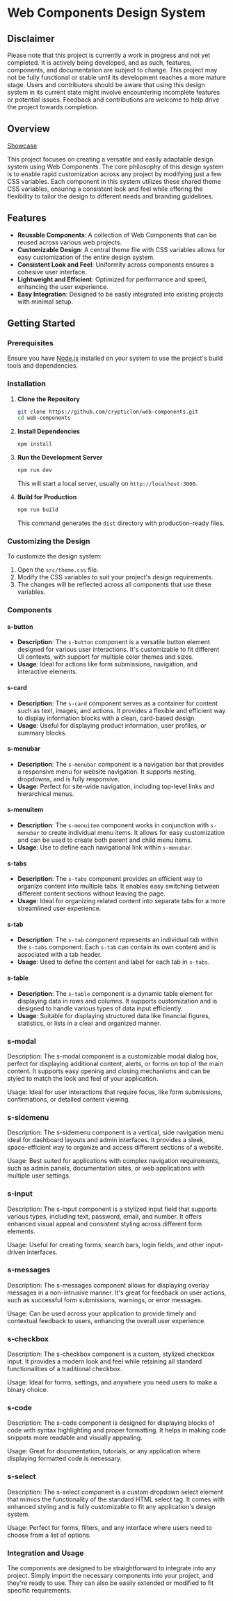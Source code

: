 # Web Components Design System

## Disclaimer

Please note that this project is currently a work in progress and not yet completed. It is actively being developed, and as such, features, components, and documentation are subject to change. This project may not be fully functional or stable until its development reaches a more mature stage. Users and contributors should be aware that using this design system in its current state might involve encountering incomplete features or potential issues. Feedback and contributions are welcome to help drive the project towards completion.

## Overview

[Showcase](https://crypticlon.github.io/web-components/) 


This project focuses on creating a versatile and easily adaptable design system using Web Components. The core philosophy of this design system is to enable rapid customization across any project by modifying just a few CSS variables. Each component in this system utilizes these shared theme CSS variables, ensuring a consistent look and feel while offering the flexibility to tailor the design to different needs and branding guidelines.

## Features

- **Reusable Components**: A collection of Web Components that can be reused across various web projects.
- **Customizable Design**: A central theme file with CSS variables allows for easy customization of the entire design system.
- **Consistent Look and Feel**: Uniformity across components ensures a cohesive user interface.
- **Lightweight and Efficient**: Optimized for performance and speed, enhancing the user experience.
- **Easy Integration**: Designed to be easily integrated into existing projects with minimal setup.

## Getting Started

### Prerequisites

Ensure you have [Node.js](https://nodejs.org/) installed on your system to use the project's build tools and dependencies.

### Installation

1. **Clone the Repository**

   ```sh
   git clone https://github.com/crypticlon/web-components.git
   cd web-components
   ```

2. **Install Dependencies**

   ```sh
   npm install
   ```

3. **Run the Development Server**

   ```sh
   npm run dev
   ```

   This will start a local server, usually on `http://localhost:3000`.

4. **Build for Production**

   ```sh
   npm run build
   ```

   This command generates the `dist` directory with production-ready files.

### Customizing the Design

To customize the design system:

1. Open the `src/theme.css` file.
2. Modify the CSS variables to suit your project's design requirements.
3. The changes will be reflected across all components that use these variables.

### Components

#### s-button
- **Description**: The `s-button` component is a versatile button element designed for various user interactions. It's customizable to fit different UI contexts, with support for multiple color themes and sizes.
- **Usage**: Ideal for actions like form submissions, navigation, and interactive elements.

#### s-card
- **Description**: The `s-card` component serves as a container for content such as text, images, and actions. It provides a flexible and efficient way to display information blocks with a clean, card-based design.
- **Usage**: Useful for displaying product information, user profiles, or summary blocks.

#### s-menubar
- **Description**: The `s-menubar` component is a navigation bar that provides a responsive menu for website navigation. It supports nesting, dropdowns, and is fully responsive.
- **Usage**: Perfect for site-wide navigation, including top-level links and hierarchical menus.

#### s-menuitem
- **Description**: The `s-menuitem` component works in conjunction with `s-menubar` to create individual menu items. It allows for easy customization and can be used to create both parent and child menu items.
- **Usage**: Use to define each navigational link within `s-menubar`.

#### s-tabs
- **Description**: The `s-tabs` component provides an efficient way to organize content into multiple tabs. It enables easy switching between different content sections without leaving the page.
- **Usage**: Ideal for organizing related content into separate tabs for a more streamlined user experience.

#### s-tab
- **Description**: The `s-tab` component represents an individual tab within the `s-tabs` component. Each `s-tab` can contain its own content and is associated with a tab header.
- **Usage**: Used to define the content and label for each tab in `s-tabs`.

#### s-table
- **Description**: The `s-table` component is a dynamic table element for displaying data in rows and columns. It supports customization and is designed to handle various types of data input efficiently.
- **Usage**: Suitable for displaying structured data like financial figures, statistics, or lists in a clear and organized manner.

### s-modal
Description: The s-modal component is a customizable modal dialog box, perfect for displaying additional content, alerts, or forms on top of the main content. It supports easy opening and closing mechanisms and can be styled to match the look and feel of your application.

Usage: Ideal for user interactions that require focus, like form submissions, confirmations, or detailed content viewing.

### s-sidemenu
Description: The s-sidemenu component is a vertical, side navigation menu ideal for dashboard layouts and admin interfaces. It provides a sleek, space-efficient way to organize and access different sections of a website.

Usage: Best suited for applications with complex navigation requirements, such as admin panels, documentation sites, or web applications with multiple user settings.

### s-input
Description: The s-input component is a stylized input field that supports various types, including text, password, email, and number. It offers enhanced visual appeal and consistent styling across different form elements.

Usage: Useful for creating forms, search bars, login fields, and other input-driven interfaces.

### s-messages
Description: The s-messages component allows for displaying overlay messages in a non-intrusive manner. It's great for feedback on user actions, such as successful form submissions, warnings, or error messages.

Usage: Can be used across your application to provide timely and contextual feedback to users, enhancing the overall user experience.

### s-checkbox
Description: The s-checkbox component is a custom, stylized checkbox input. It provides a modern look and feel while retaining all standard functionalities of a traditional checkbox.

Usage: Ideal for forms, settings, and anywhere you need users to make a binary choice.

### s-code
Description: The s-code component is designed for displaying blocks of code with syntax highlighting and proper formatting. It helps in making code snippets more readable and visually appealing.

Usage: Great for documentation, tutorials, or any application where displaying formatted code is necessary.

### s-select
Description: The s-select component is a custom dropdown select element that mimics the functionality of the standard HTML select tag. It comes with enhanced styling and is fully customizable to fit any application's design system.

Usage: Perfect for forms, filters, and any interface where users need to choose from a list of options.

### Integration and Usage
The components are designed to be straightforward to integrate into any project. Simply import the necessary components into your project, and they're ready to use. They can also be easily extended or modified to fit specific requirements.

